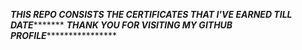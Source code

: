 *****************THIS REPO CONSISTS THE CERTIFICATES THAT I'VE EARNED TILL DATE************************
*******************THANK YOU FOR VISITING MY GITHUB PROFILE***********************************
